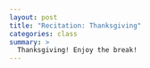```yaml
---
layout: post
title: "Recitation: Thanksgiving"
categories: class
summary: >
  Thanksgiving! Enjoy the break!
---
```

